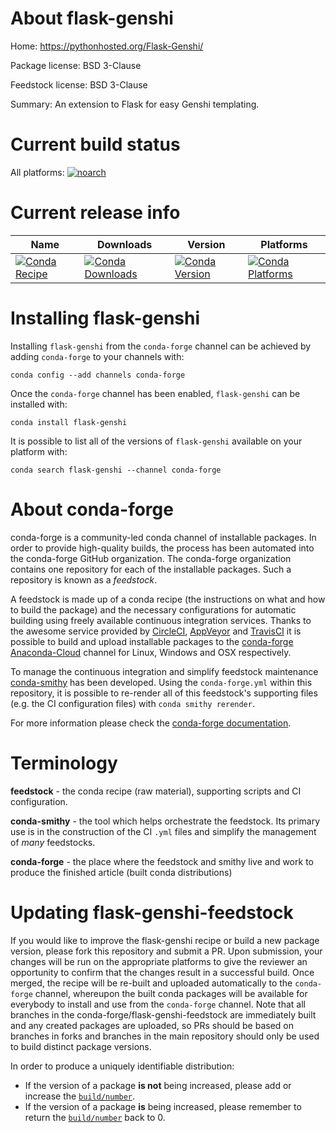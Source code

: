 About flask-genshi
==================

Home: https://pythonhosted.org/Flask-Genshi/

Package license: BSD 3-Clause

Feedstock license: BSD 3-Clause

Summary: An extension to Flask for easy Genshi templating.



Current build status
====================

All platforms:
[![noarch](https://img.shields.io/circleci/project/github/conda-forge/flask-genshi-feedstock/master.svg?label=noarch)](https://circleci.com/gh/conda-forge/flask-genshi-feedstock)

Current release info
====================

| Name | Downloads | Version | Platforms |
| --- | --- | --- | --- |
| [![Conda Recipe](https://img.shields.io/badge/recipe-flask--genshi-green.svg)](https://anaconda.org/conda-forge/flask-genshi) | [![Conda Downloads](https://img.shields.io/conda/dn/conda-forge/flask-genshi.svg)](https://anaconda.org/conda-forge/flask-genshi) | [![Conda Version](https://img.shields.io/conda/vn/conda-forge/flask-genshi.svg)](https://anaconda.org/conda-forge/flask-genshi) | [![Conda Platforms](https://img.shields.io/conda/pn/conda-forge/flask-genshi.svg)](https://anaconda.org/conda-forge/flask-genshi) |

Installing flask-genshi
=======================

Installing `flask-genshi` from the `conda-forge` channel can be achieved by adding `conda-forge` to your channels with:

```
conda config --add channels conda-forge
```

Once the `conda-forge` channel has been enabled, `flask-genshi` can be installed with:

```
conda install flask-genshi
```

It is possible to list all of the versions of `flask-genshi` available on your platform with:

```
conda search flask-genshi --channel conda-forge
```


About conda-forge
=================

conda-forge is a community-led conda channel of installable packages.
In order to provide high-quality builds, the process has been automated into the
conda-forge GitHub organization. The conda-forge organization contains one repository
for each of the installable packages. Such a repository is known as a *feedstock*.

A feedstock is made up of a conda recipe (the instructions on what and how to build
the package) and the necessary configurations for automatic building using freely
available continuous integration services. Thanks to the awesome service provided by
[CircleCI](https://circleci.com/), [AppVeyor](http://www.appveyor.com/)
and [TravisCI](https://travis-ci.org/) it is possible to build and upload installable
packages to the [conda-forge](https://anaconda.org/conda-forge)
[Anaconda-Cloud](http://docs.anaconda.org/) channel for Linux, Windows and OSX respectively.

To manage the continuous integration and simplify feedstock maintenance
[conda-smithy](http://github.com/conda-forge/conda-smithy) has been developed.
Using the ``conda-forge.yml`` within this repository, it is possible to re-render all of
this feedstock's supporting files (e.g. the CI configuration files) with ``conda smithy rerender``.

For more information please check the [conda-forge documentation](https://conda-forge.org/docs/).

Terminology
===========

**feedstock** - the conda recipe (raw material), supporting scripts and CI configuration.

**conda-smithy** - the tool which helps orchestrate the feedstock.
                   Its primary use is in the construction of the CI ``.yml`` files
                   and simplify the management of *many* feedstocks.

**conda-forge** - the place where the feedstock and smithy live and work to
                  produce the finished article (built conda distributions)


Updating flask-genshi-feedstock
===============================

If you would like to improve the flask-genshi recipe or build a new
package version, please fork this repository and submit a PR. Upon submission,
your changes will be run on the appropriate platforms to give the reviewer an
opportunity to confirm that the changes result in a successful build. Once
merged, the recipe will be re-built and uploaded automatically to the
`conda-forge` channel, whereupon the built conda packages will be available for
everybody to install and use from the `conda-forge` channel.
Note that all branches in the conda-forge/flask-genshi-feedstock are
immediately built and any created packages are uploaded, so PRs should be based
on branches in forks and branches in the main repository should only be used to
build distinct package versions.

In order to produce a uniquely identifiable distribution:
 * If the version of a package **is not** being increased, please add or increase
   the [``build/number``](http://conda.pydata.org/docs/building/meta-yaml.html#build-number-and-string).
 * If the version of a package **is** being increased, please remember to return
   the [``build/number``](http://conda.pydata.org/docs/building/meta-yaml.html#build-number-and-string)
   back to 0.